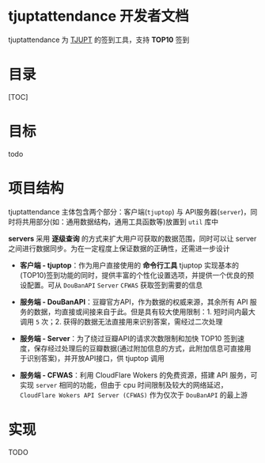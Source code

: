 # tjuptattendance 开发者文档

tjuptattendance 为 [TJUPT](https://www.tjupt.org) 的签到工具，支持 **TOP10** 签到



# 目录

[TOC]

# 目标

todo

# 项目结构

tjuptattendance 主体包含两个部分：客户端(`tjuptop`) 与 API服务器(`server`)，同时将共用部分(如：通用数据结构，通用工具函数等)放置到 `util` 库中

**servers** 采用 **逐级查询** 的方式来扩大用户可获取的数据范围，同时可以让 server 之间进行数据同步。为在一定程度上保证数据的正确性，还需进一步设计


- **客户端 - tjuptop**：作为用户直接使用的 **命令行工具** tjuptop 实现基本的(TOP10)签到功能的同时，提供丰富的个性化设置选项，并提供一个优良的预设配置。可从 `DouBanAPI` `Server` `CFWAS`  获取签到需要的信息

- **服务端 - DouBanAPI**：豆瓣官方API，作为数据的权威来源，其余所有 API 服务的数据，均直接或间接来自于此。但是具有较大使用限制：1. 短时间内最大调用 `5` 次；2. 获得的数据无法直接用来识别答案，需经过二次处理

- **服务端 - Server**：为了绕过豆瓣API的请求次数限制和加快 TOP10 签到速度，保存经过处理后的豆瓣数据(通过附加信息的方式，此附加信息可直接用于识别答案)，并开放API接口，供 tjuptop 调用


- **服务端 - CFWAS**：利用 CloudFlare Wokers 的免费资源，搭建 API 服务，可实现 `server` 相同的功能，但由于 cpu 时间限制及较大的网络延迟，`CloudFlare Wokers API Server (CFWAS)` 作为仅次于 `DouBanAPI` 的最上游


# 实现

TODO

